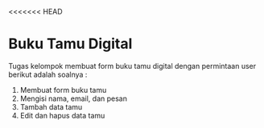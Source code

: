 <<<<<<< HEAD
# Buku Tamu Digital 
Tugas kelompok membuat form buku tamu digital dengan permintaan user 
berikut adalah soalnya :
1. Membuat form buku tamu 
2. Mengisi nama, email, dan pesan 
3. Tambah data tamu
4. Edit dan hapus data tamu